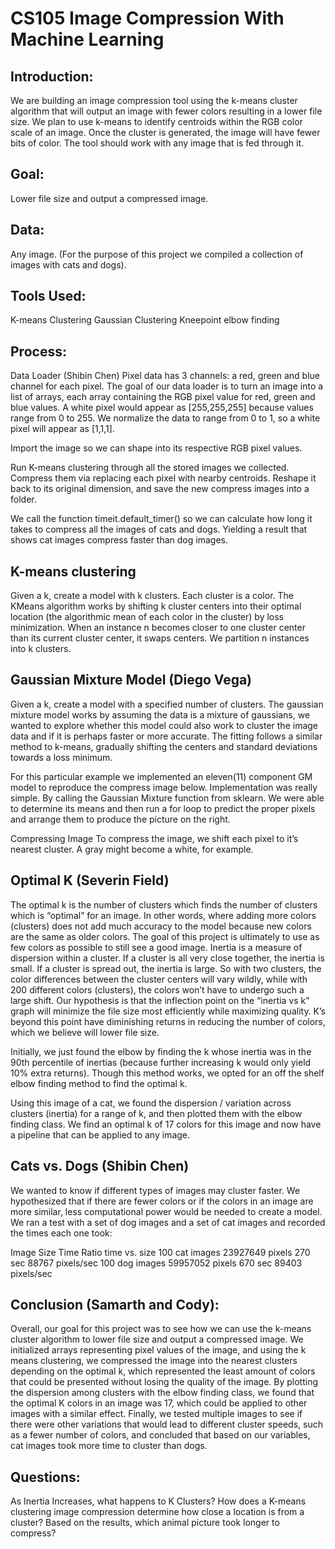 # CS105 Image Compression With Machine Learning

## Introduction:
We are building an image compression tool using the k-means cluster algorithm that will output an image with fewer colors resulting in a lower file size. We plan to use k-means to identify centroids within the RGB color scale of an image. Once the cluster is generated, the image will have fewer bits of color. The tool should work with any image that is fed through it.

## Goal:
Lower file size and output a compressed image.

## Data:
Any image. (For the purpose of this project we compiled a collection of images with cats and dogs).

## Tools Used:
K-means Clustering
Gaussian Clustering
Kneepoint elbow finding

## Process:
Data Loader (Shibin Chen)
Pixel data has 3 channels: a red, green and blue channel for each pixel. The goal of our data loader is to turn an image into a list of arrays, each array containing the RGB pixel value for red, green and blue values. A white pixel would appear as [255,255,255] because values range from 0 to 255. We normalize the data to range from 0 to 1, so a white pixel will appear as [1,1,1].

Import the image so we can shape into its respective RGB pixel values.



Run K-means clustering through all the stored images we collected. Compress them via replacing each pixel with nearby centroids. Reshape it back to its original dimension, and save the new compress images into a folder.


We call the function timeit.default_timer() so we can calculate how long it takes to compress all the images of cats and dogs. Yielding a result that shows cat images compress faster than dog images. 



## K-means clustering 
Given a k, create a model with k clusters. Each cluster is a color. The KMeans algorithm works by shifting k cluster centers into their optimal location (the algorithmic mean of each color in the cluster) by loss minimization. When an instance n becomes closer to one cluster center than its current cluster center, it swaps centers. We partition n instances into k clusters. 

## Gaussian Mixture Model (Diego Vega)
Given a k, create a model with a specified number of clusters. The gaussian mixture model works by assuming the data is a mixture of gaussians, we wanted to explore whether this model could also work to cluster the image data and if it is perhaps faster or more accurate. The fitting follows a similar method to k-means, gradually shifting the centers and standard deviations towards a loss minimum. 




For this particular example we implemented an eleven(11) component GM model to reproduce the compress image below. Implementation was really simple. By calling the Gaussian Mixture function from sklearn. We were able to determine its means and then run a for loop to predict the proper pixels and arrange them to produce the picture on the right.


			

Compressing Image
To compress the image, we shift each pixel to it’s nearest cluster. A gray might become a white, for example. 


## Optimal K (Severin Field)
The optimal k is the number of clusters which finds the number of clusters which is “optimal” for an image. In other words, where adding more colors (clusters) does not add much accuracy to the model because new colors are the same as older colors. The goal of this project is ultimately to use as few colors as possible to still see a good image. Inertia is a measure of dispersion within a cluster. If a cluster is all very close together, the inertia is small. If a cluster is spread out, the inertia is large. So with two clusters, the color differences between the cluster centers will vary wildly, while with 200 different colors (clusters), the colors won’t have to undergo such a large shift. Our hypothesis is that the inflection point on the “inertia vs k” graph will minimize the file size most efficiently while maximizing quality. K’s beyond this point have diminishing returns in reducing the number of colors, which we believe will lower file size. 

Initially, we just found the elbow by finding the k whose inertia was in the 90th percentile of inertias (because further increasing k would only yield 10% extra returns). Though this method works, we opted for an off the shelf elbow finding method to find the optimal k.



Using this image of a cat, we found the dispersion / variation across clusters (inertia) for a range of k, and then plotted them with the elbow finding class. We find an optimal k of 17 colors for this image and now have a pipeline that can be applied to any image. 






## Cats vs. Dogs (Shibin Chen)
We wanted to know if different types of images may cluster faster. We hypothesized that if there are fewer colors or if the colors in an image are more similar, less computational power would be needed to create a model. We ran a test with a set of dog images and a set of cat images and recorded the times each one took:

Image
Size
Time
Ratio time vs. size
100 cat images
23927649 pixels
270 sec
88767 pixels/sec
100 dog images
59957052 pixels
670 sec
89403 pixels/sec




## Conclusion (Samarth and Cody): 
Overall, our goal for this project was to see how we can use the k-means cluster algorithm to lower file size and output a compressed image. We initialized arrays representing pixel values of the image, and using the k means clustering, we compressed the image into the nearest clusters depending on the optimal k, which represented the least amount of colors that could be presented without losing the quality of the image. By plotting the dispersion among clusters with the elbow finding class, we found that the optimal K colors in an image was 17, which could be applied to other images with a similar effect. Finally, we tested multiple images to see if there were other variations that would lead to different cluster speeds, such as a fewer number of colors, and concluded that based on our variables, cat images took more time to cluster than dogs. 


## Questions:
As Inertia Increases, what happens to K Clusters? 
How does a K-means clustering image compression determine how close a location is from a cluster? 
Based on the results, which animal picture took longer to compress? 
